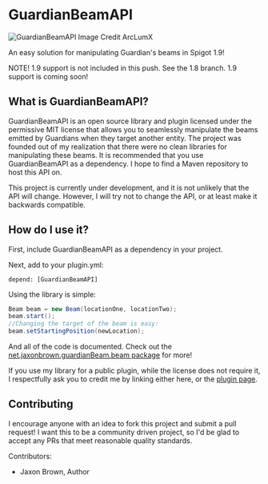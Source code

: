 GuardianBeamAPI
===========
![GuardianBeamAPI Image Credit ArcLumX](http://i.imgur.com/oWfQVvg.png)

An easy solution for manipulating Guardian's beams in Spigot 1.9!

NOTE! 1.9 support is not included in this push. See the 1.8 branch. 1.9 support is coming soon!

What is GuardianBeamAPI?
--------
GuardianBeamAPI is an open source library and plugin licensed under the permissive MIT license that allows you to seamlessly manipulate the beams emitted by Guardians when they target another entity. The project was founded out of my realization that there were no clean libraries for manipulating these beams.
It is recommended that you use GuardianBeamAPI as a dependency. I hope to find a Maven repository to host this API on.

This project is currently under development, and it is not unlikely that the API will change. However, I will try not to change the API, or at least make it backwards compatible.

How do I use it?
--------
First, include GuardianBeamAPI as a dependency in your project.
<Maven Dependency and Repository coming soon>

Next, add to your plugin.yml:
```
depend: [GuardianBeamAPI]
```

Using the library is simple:
```java
Beam beam = new Beam(locationOne, locationTwo);
beam.start();
//Changing the target of the beam is easy:
beam.setStartingPosition(newLocation);
```
And all of the code is documented. Check out the [net.jaxonbrown.guardianBeam.beam package](https://github.com/MeRPG/GuardianBeamAPI/tree/master/src/main/java/net/jaxonbrown/guardianBeam/beam) for more!

If you use my library for a public plugin, while the license does not require it, I respectfully ask you to credit me by linking either here, or the [plugin page](https://www.spigotmc.org/resources/guardianbeamapi.18329/).

Contributing
--------
I encourage anyone with an idea to fork this project and submit a pull request! I want this to be a community driven project, so I'd be glad to accept any PRs that meet reasonable quality standards.

Contributors:
* Jaxon Brown, Author
